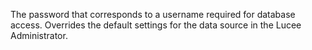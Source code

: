 The password that corresponds to a username required for database access. Overrides the default
		settings for the data source in the Lucee Administrator.